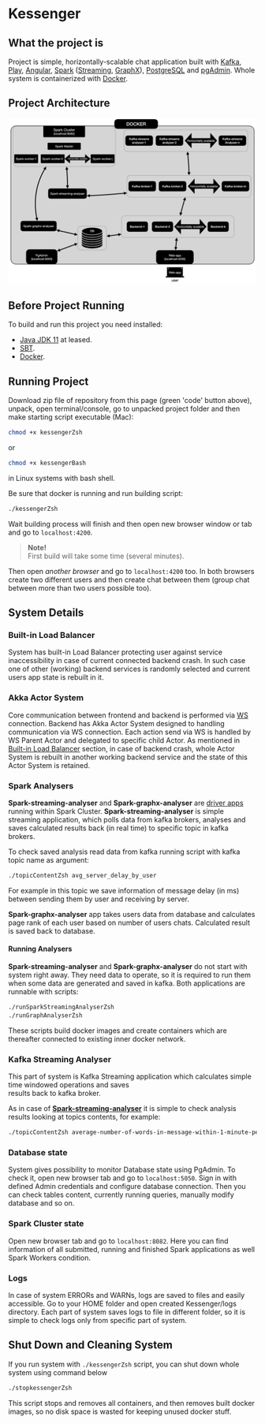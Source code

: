 # Kessenger

## What the project is

Project is simple, horizontally-scalable chat application built with [Kafka](https://kafka.apache.org/), [Play](https://www.playframework.com/), [Angular](https://angular.io/),
[Spark](https://spark.apache.org/) ([Streaming](https://spark.apache.org/streaming/), [GraphX](https://spark.apache.org/graphx/)), [PostgreSQL](https://www.postgresql.org/) 
and [pgAdmin](https://www.pgadmin.org/). Whole system is containerized with [Docker](https://www.docker.com/).


## Project Architecture

![System Architecture](architecture.jpeg)

## Before Project Running 

To build and run this project you need installed:

- [Java JDK 11](https://adoptopenjdk.net/) at leased. 
- [SBT](https://www.scala-sbt.org/).
- [Docker](https://www.docker.com/).

 
## Running Project

Download zip file of repository from this page (green 'code' button above), unpack, open terminal/console, 
go to unpacked project folder and then make starting script executable (Mac):

```zsh
chmod +x kessengerZsh
```
or
```bash
chmod +x kessengerBash
```
in Linux systems with bash shell.

Be sure that docker is running and run building script:

```zsh
./kessengerZsh
```


Wait building process will finish and then open new browser window or tab and go to `localhost:4200`. 

> **Note!** <br>
> First build will take some time (several minutes).

Then open *another browser* and go to `localhost:4200` too. In both browsers create two different users and then create 
chat between them (group chat between more than two users possible too).

## System Details
### Built-in Load Balancer
System has built-in Load Balancer protecting user against service inaccessibility in case of current connected backend crash.
In such case one of other (working) backend services is randomly selected and current users app state is rebuilt in it. 

### Akka Actor System
Core communication between frontend and backend is performed via [WS](https://en.wikipedia.org/wiki/WebSocket) connection. 
Backend has Akka 
Actor System designed to handling communication via WS connection. Each action send via WS is handled by WS Parent 
Actor and delegated to specific child Actor. As mentioned in [Built-in Load Balancer](#built-in-load-balancer) section, 
in case of backend crash, whole Actor System is rebuilt in another working backend service and the state of this Actor 
System is retained.  


### Spark Analysers
**Spark-streaming-analyser** and **Spark-graphx-analyser** are [driver apps](https://spark.apache.org/docs/latest/cluster-overview.html) 
running within Spark Cluster. **Spark-streaming-analyser** is simple streaming application, which polls data from kafka brokers, 
analyses and saves calculated results back (in real time) to specific topic in kafka brokers. 

To check saved analysis read data from kafka running script with kafka topic name as argument:

```zsh
./topicContentZsh avg_server_delay_by_user
```

For example in this topic we save information of message delay (in ms) between sending them by user and receiving by server. 

**Spark-graphx-analyser** 
 app takes users data from database and calculates page rank of each user based on number of users chats. 
Calculated result is saved back to database. 

#### Running Analysers
**Spark-streaming-analyser** and **Spark-graphx-analyser** do not start with system right away. They need data to 
operate, so it is required to run them when some data are generated and saved in kafka. Both applications are runnable with scripts:

```zsh
./runSparkStreamingAnalyserZsh
./runGraphAnalyserZsh
```

These scripts build docker images and create containers which are thereafter connected to existing inner docker network. 


### Kafka Streaming Analyser
This part of system is Kafka Streaming application which calculates simple time windowed operations and saves  
results back to kafka broker. 

As in case of [**Spark-streaming-analyser**](#spark-analysers) it is simple to check analysis results 
looking at topics contents, for example:   

```zsh
./topicContentZsh average-number-of-words-in-message-within-1-minute-per-zone
```

### Database state
System gives possibility to monitor Database state using PgAdmin. To check it, open new browser tab and go to 
`localhost:5050`. Sign in with defined Admin credentials and configure database connection. 
Then you can check tables content, currently running queries, manually modify database and so on. 


### Spark Cluster state
Open new browser tab and go to `localhost:8082`. Here you can find information of all submitted, running and
finished Spark applications as well Spark Workers condition.

### Logs
In case of system ERRORs and WARNs, logs are saved to files and easily accessible. 
Go to your HOME folder and open created Kessenger/logs directory. Each part of system saves logs to
file in different folder, so it is simple to check logs only from specific part of system.  

## Shut Down and Cleaning System
If you run system with `./kessengerZsh` script, you can shut down whole system using command below

```zsh
./stopkessengerZsh
```

This script stops and removes all containers, and then removes built docker images, so no disk space is wasted for 
keeping unused docker stuff.   